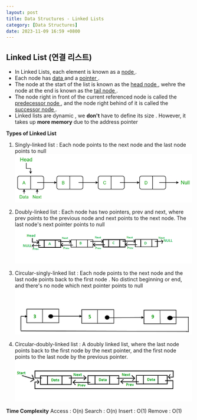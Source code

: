 ```yaml
---
layout: post
title: Data Structures - Linked Lists
category: [Data Structures]
date: 2023-11-09 16:59 +0800
---
```


## Linked List (연결 리스트)

- In Linked Lists, each element is known as a <u> node </u>. 
- Each node has <u> data </u> and a <u> pointer </u>.
- The node at the start of the list is known as the <u> head node </u>, wehre the node at the end is known as the <u> tail node </u>.
- The node right in front of the current referenced node is called the <u> predecessor node </u> , and the node right behind of it is called the <u> successor node </u>.
- Linked lists are dynamic , we **don't** have to define its size . However, it takes up **more memory** due to the address pointer

**Types of Linked List**
1. Singly-linked list : Each node points to the next node and the last node points to null 
![diagram](/assets/img/SinglyLinkedList.png)

2. Doubly-linked list : Each node has two pointers, prev and next, where prev points to the previous node and next points to the next node. The last node's next pointer points to null
![diagram](/assets/img/DoublyLinkedList.png)

3. Circular-singly-linked list : Each node points to the next node and the last node points back to the first node . No distinct beginning or end, and there's no node which next pointer points to null
![diagram](/assets/img/CircularSinglyLinkedList.png)

4. Circular-doubly-linked list : A doubly linked list, where the last node points back to the first node by the next pointer, and the first node points to the last node by the previous pointer. 
![diagram](/assets/img/CircularDoublyLinkedList.png)

**Time Complexity**
Access : O(n)
Search : O(n)
Insert : O(1)
Remove : O(1)
